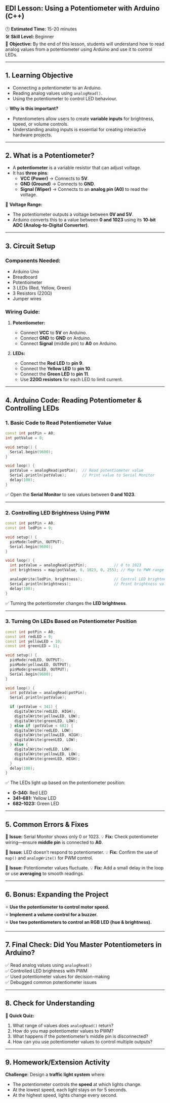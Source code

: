 ## **EDI Lesson: Using a Potentiometer with Arduino (C++)**

🕒 **Estimated Time:** 15-20 minutes  
🛠 **Skill Level:** Beginner  
🎯 **Objective:** By the end of this lesson, students will understand how to read analog values from a potentiometer using Arduino and use it to control LEDs.

---

## **1. Learning Objective**  

  - Connecting a potentiometer to an Arduino.
  - Reading analog values using `analogRead()`.
  - Using the potentiometer to control LED behaviour.

💡 **Why is this important?**  
- Potentiometers allow users to create **variable inputs** for brightness, speed, or volume controls.
- Understanding analog inputs is essential for creating interactive hardware projects.

---

## **2. What is a Potentiometer?**  
- A **potentiometer** is a variable resistor that can adjust voltage.
- It has **three pins**:
  - **VCC (Power)** → Connects to **5V**.
  - **GND (Ground)** → Connects to **GND**.
  - **Signal (Wiper)** → Connects to an **analog pin (A0)** to read the voltage.

👀 **Voltage Range:**  
- The potentiometer outputs a voltage between **0V and 5V**.
- Arduino converts this to a value between **0 and 1023** using its **10-bit ADC (Analog-to-Digital Converter)**.

---

## **3. Circuit Setup**

### **Components Needed:**
- Arduino Uno
- Breadboard
- Potentiometer
- 3 LEDs (Red, Yellow, Green)
- 3 Resistors (220Ω)
- Jumper wires

### **Wiring Guide:**
1. **Potentiometer:**
   - Connect **VCC** to **5V** on Arduino.
   - Connect **GND** to **GND** on Arduino.
   - Connect **Signal** (middle pin) to **A0** on Arduino.

2. **LEDs:**
   - Connect the **Red LED** to **pin 9**.
   - Connect the **Yellow LED** to **pin 10**.
   - Connect the **Green LED** to **pin 11**.
   - Use **220Ω resistors** for each LED to limit current.

---

## **4. Arduino Code: Reading Potentiometer & Controlling LEDs**

### **1. Basic Code to Read Potentiometer Value**
```cpp
const int potPin = A0;
int potValue = 0;

void setup() {
  Serial.begin(9600);
}

void loop() {
  potValue = analogRead(potPin);  // Read potentiometer value
  Serial.println(potValue);       // Print value to Serial Monitor
  delay(100);
}
```
✅ Open the **Serial Monitor** to see values between **0 and 1023**.

---

### **2. Controlling LED Brightness Using PWM**
```cpp
const int potPin = A0;
const int ledPin = 9;

void setup() {
  pinMode(ledPin, OUTPUT);
  Serial.begin(9600);
}

void loop() {
  int potValue = analogRead(potPin);            // 0 to 1023
  int brightness = map(potValue, 0, 1023, 0, 255); // Map to PWM range

  analogWrite(ledPin, brightness);              // Control LED brightness
  Serial.println(brightness);                   // Print brightness value
  delay(100);
}
```
✅ Turning the potentiometer changes the **LED brightness**.

---

### **3. Turning On LEDs Based on Potentiometer Position**
```cpp
const int potPin = A0;
const int redLED = 9;
const int yellowLED = 10;
const int greenLED = 11;

void setup() {
  pinMode(redLED, OUTPUT);
  pinMode(yellowLED, OUTPUT);
  pinMode(greenLED, OUTPUT);
  Serial.begin(9600);
}

void loop() {
  int potValue = analogRead(potPin);
  Serial.println(potValue);

  if (potValue < 341) {
    digitalWrite(redLED, HIGH);
    digitalWrite(yellowLED, LOW);
    digitalWrite(greenLED, LOW);
  } else if (potValue < 682) {
    digitalWrite(redLED, LOW);
    digitalWrite(yellowLED, HIGH);
    digitalWrite(greenLED, LOW);
  } else {
    digitalWrite(redLED, LOW);
    digitalWrite(yellowLED, LOW);
    digitalWrite(greenLED, HIGH);
  }
  delay(100);
}
```
✅ The LEDs light up based on the potentiometer position:  
- **0–340:** Red LED  
- **341–681:** Yellow LED  
- **682–1023:** Green LED

---

## **5. Common Errors & Fixes**

🚨 **Issue:** Serial Monitor shows only 0 or 1023.
💡 **Fix:** Check potentiometer wiring—ensure **middle pin** is connected to **A0**.

🚨 **Issue:** LED doesn’t respond to potentiometer.
💡 **Fix:** Confirm the use of `map()` and `analogWrite()` for PWM control.

🚨 **Issue:** Potentiometer values fluctuate.
💡 **Fix:** Add a small delay in the loop or use **averaging** to smooth readings.

---

## **6. Bonus: Expanding the Project**

⭐ **Use the potentiometer to control motor speed.**  
⭐ **Implement a volume control for a buzzer.**  
⭐ **Use two potentiometers to control an RGB LED (hue & brightness).**

---

## **7. Final Check: Did You Master Potentiometers in Arduino?**  
✅ Read analog values using `analogRead()`  
✅ Controlled LED brightness with PWM  
✅ Used potentiometer values for decision-making  
✅ Debugged common potentiometer issues  

---

## **8. Check for Understanding**  

**📝 Quick Quiz:**  
1. What range of values does `analogRead()` return?  
2. How do you map potentiometer values to PWM?  
3. What happens if the potentiometer’s middle pin is disconnected?  
4. How can you use potentiometer values to control multiple outputs?

---

## **9. Homework/Extension Activity**  
**Challenge:** Design a **traffic light system** where:
- The potentiometer controls the **speed** at which lights change.
- At the lowest speed, each light stays on for 5 seconds.
- At the highest speed, lights change every second.

